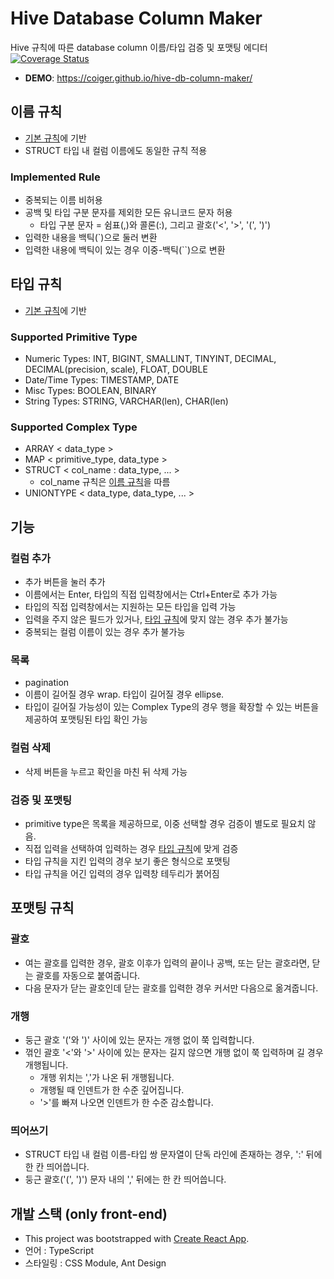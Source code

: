 # Hive Database Column Maker
Hive 규칙에 따른 database column 이름/타입 검증 및 포맷팅 에디터  
[![Coverage Status](https://coveralls.io/repos/github/coiger/hive-db-column-maker/badge.svg?branch=main)](https://coveralls.io/github/coiger/hive-db-column-maker?branch=main)
- **DEMO**: https://coiger.github.io/hive-db-column-maker/

## 이름 규칙
- [기본 규칙](https://cwiki.apache.org/confluence/display/hive/languagemanual+ddl#LanguageManualDDL-RulesforColumnNames:~:text=result%20in%20error.-,Alter,-Column)에 기반
- STRUCT 타입 내 컬럼 이름에도 동일한 규칙 적용

### Implemented Rule
- 중복되는 이름 비허용
- 공백 및 타입 구분 문자를 제외한 모든 유니코드 문자 허용
    - 타입 구분 문자 = 쉼표(,)와 콜론(:), 그리고 괄호('<', '>', '(', ')')
- 입력한 내용을 백틱(`)으로 둘러 변환
- 입력한 내용에 백틱이 있는 경우 이중-백틱(``)으로 변환

## 타입 규칙
- [기본 규칙](https://cwiki.apache.org/confluence/display/hive/languagemanual+ddl#LanguageManualDDL-CreateTable)에 기반

### Supported Primitive Type
- Numeric Types: INT, BIGINT, SMALLINT, TINYINT, DECIMAL, DECIMAL(precision, scale), FLOAT, DOUBLE
- Date/Time Types: TIMESTAMP, DATE
- Misc Types: BOOLEAN, BINARY
- String Types: STRING, VARCHAR(len), CHAR(len)

### Supported Complex Type
- ARRAY < data_type >
- MAP < primitive_type, data_type >
- STRUCT < col_name : data_type, ... >
    - col_name 규칙은 [이름 규칙](#이름-규칙)을 따름
- UNIONTYPE < data_type, data_type, ... >

## 기능
### 컬럼 추가
- 추가 버튼을 눌러 추가
- 이름에서는 Enter, 타입의 직접 입력창에서는 Ctrl+Enter로 추가 가능
- 타입의 직접 입력창에서는 지원하는 모든 타입을 입력 가능
- 입력을 주지 않은 필드가 있거나, [타입 규칙](#%ED%83%80%EC%9E%85-%EA%B7%9C%EC%B9%99)에 맞지 않는 경우 추가 불가능
- 중복되는 컬럼 이름이 있는 경우 추가 불가능

### 목록
- pagination
- 이름이 길어질 경우 wrap. 타입이 길어질 경우 ellipse.
- 타입이 길어질 가능성이 있는 Complex Type의 경우 행을 확장할 수 있는 버튼을 제공하여 포맷팅된 타입 확인 가능

### 컬럼 삭제
- 삭제 버튼을 누르고 확인을 마친 뒤 삭제 가능

### 검증 및 포맷팅
- primitive type은 목록을 제공하므로, 이중 선택할 경우 검증이 별도로 필요치 않음.
- 직접 입력을 선택하여 입력하는 경우 [타입 규칙](#%ED%83%80%EC%9E%85-%EA%B7%9C%EC%B9%99)에 맞게 검증
- 타입 규칙을 지킨 입력의 경우 보기 좋은 형식으로 포맷팅
- 타입 규칙을 어긴 입력의 경우 입력창 테두리가 붉어짐

## 포맷팅 규칙
### 괄호
- 여는 괄호를 입력한 경우, 괄호 이후가 입력의 끝이나 공백, 또는 닫는 괄호라면, 닫는 괄호를 자동으로 붙여줍니다.
- 다음 문자가 닫는 괄호인데 닫는 괄호를 입력한 경우 커서만 다음으로 옮겨줍니다.

### 개행
- 둥근 괄호 '('와 ')' 사이에 있는 문자는 개행 없이 쭉 입력합니다.
- 꺾인 괄호 '<'와 '>' 사이에 있는 문자는 길지 않으면 개행 없이 쭉 입력하며 길 경우 개행됩니다.
    - 개행 위치는 ','가 나온 뒤 개행됩니다.
    - 개행될 때 인덴트가 한 수준 깊어집니다.
    - '>'를 빠져 나오면 인덴트가 한 수준 감소합니다.

### 띄어쓰기
- STRUCT 타입 내 컬럼 이름-타입 쌍 문자열이 단독 라인에 존재하는 경우, ':' 뒤에 한 칸 띄어씁니다.
- 둥근 괄호('(', ')') 문자 내의 ',' 뒤에는 한 칸 띄어씁니다.

## 개발 스택 (only front-end)
- This project was bootstrapped with [Create React App](https://github.com/facebook/create-react-app).
- 언어 : TypeScript
- 스타일링 : CSS Module, Ant Design
